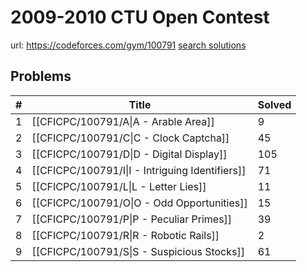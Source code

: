 # 2009-2010 CTU Open Contest

url: https://codeforces.com/gym/100791
[search solutions](https://www.google.com/search?q=Solution+OR+題解+2009-2010+CTU+Open+Contest)

## Problems

| # | Title | Solved |
| --- | --- | --- |
|1|[[CFICPC/100791/A\|A - Arable Area]]|9|
|2|[[CFICPC/100791/C\|C - Clock Captcha]]|45|
|3|[[CFICPC/100791/D\|D - Digital Display]]|105|
|4|[[CFICPC/100791/I\|I - Intriguing Identifiers]]|71|
|5|[[CFICPC/100791/L\|L - Letter Lies]]|11|
|6|[[CFICPC/100791/O\|O - Odd Opportunities]]|15|
|7|[[CFICPC/100791/P\|P - Peculiar Primes]]|39|
|8|[[CFICPC/100791/R\|R - Robotic Rails]]|2|
|9|[[CFICPC/100791/S\|S - Suspicious Stocks]]|61|
